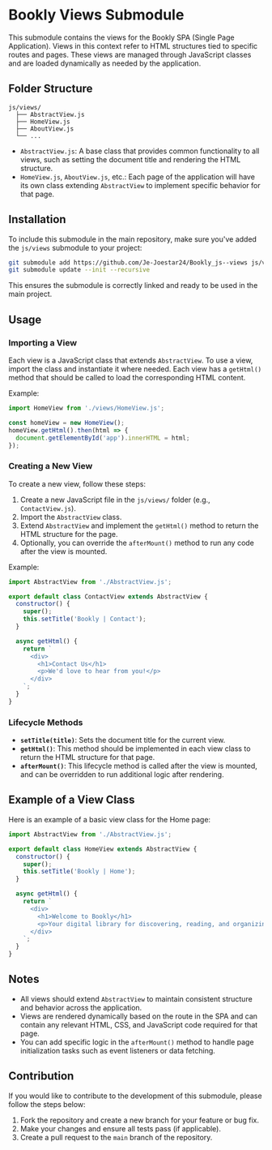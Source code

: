 # Bookly Views Submodule

This submodule contains the views for the Bookly SPA (Single Page Application). Views in this context refer to HTML structures tied to specific routes and pages. These views are managed through JavaScript classes and are loaded dynamically as needed by the application.

## Folder Structure

```
js/views/
  ├── AbstractView.js
  ├── HomeView.js
  ├── AboutView.js
  └── ...
```

- `AbstractView.js`: A base class that provides common functionality to all views, such as setting the document title and rendering the HTML structure.
- `HomeView.js`, `AboutView.js`, etc.: Each page of the application will have its own class extending `AbstractView` to implement specific behavior for that page.

## Installation

To include this submodule in the main repository, make sure you've added the `js/views` submodule to your project:

```bash
git submodule add https://github.com/Je-Joestar24/Bookly_js--views js/views
git submodule update --init --recursive
```

This ensures the submodule is correctly linked and ready to be used in the main project.

## Usage

### Importing a View

Each view is a JavaScript class that extends `AbstractView`. To use a view, import the class and instantiate it where needed. Each view has a `getHtml()` method that should be called to load the corresponding HTML content.

Example:

```javascript
import HomeView from './views/HomeView.js';

const homeView = new HomeView();
homeView.getHtml().then(html => {
  document.getElementById('app').innerHTML = html;
});
```

### Creating a New View

To create a new view, follow these steps:

1. Create a new JavaScript file in the `js/views/` folder (e.g., `ContactView.js`).
2. Import the `AbstractView` class.
3. Extend `AbstractView` and implement the `getHtml()` method to return the HTML structure for the page.
4. Optionally, you can override the `afterMount()` method to run any code after the view is mounted.

Example:

```javascript
import AbstractView from './AbstractView.js';

export default class ContactView extends AbstractView {
  constructor() {
    super();
    this.setTitle('Bookly | Contact');
  }

  async getHtml() {
    return `
      <div>
        <h1>Contact Us</h1>
        <p>We'd love to hear from you!</p>
      </div>
    `;
  }
}
```

### Lifecycle Methods

- **`setTitle(title)`**: Sets the document title for the current view.
- **`getHtml()`**: This method should be implemented in each view class to return the HTML structure for that page.
- **`afterMount()`**: This lifecycle method is called after the view is mounted, and can be overridden to run additional logic after rendering.

## Example of a View Class

Here is an example of a basic view class for the Home page:

```javascript
import AbstractView from './AbstractView.js';

export default class HomeView extends AbstractView {
  constructor() {
    super();
    this.setTitle('Bookly | Home');
  }

  async getHtml() {
    return `
      <div>
        <h1>Welcome to Bookly</h1>
        <p>Your digital library for discovering, reading, and organizing your favorite books.</p>
      </div>
    `;
  }
}
```

## Notes

- All views should extend `AbstractView` to maintain consistent structure and behavior across the application.
- Views are rendered dynamically based on the route in the SPA and can contain any relevant HTML, CSS, and JavaScript code required for that page.
- You can add specific logic in the `afterMount()` method to handle page initialization tasks such as event listeners or data fetching.

## Contribution

If you would like to contribute to the development of this submodule, please follow the steps below:

1. Fork the repository and create a new branch for your feature or bug fix.
2. Make your changes and ensure all tests pass (if applicable).
3. Create a pull request to the `main` branch of the repository.
